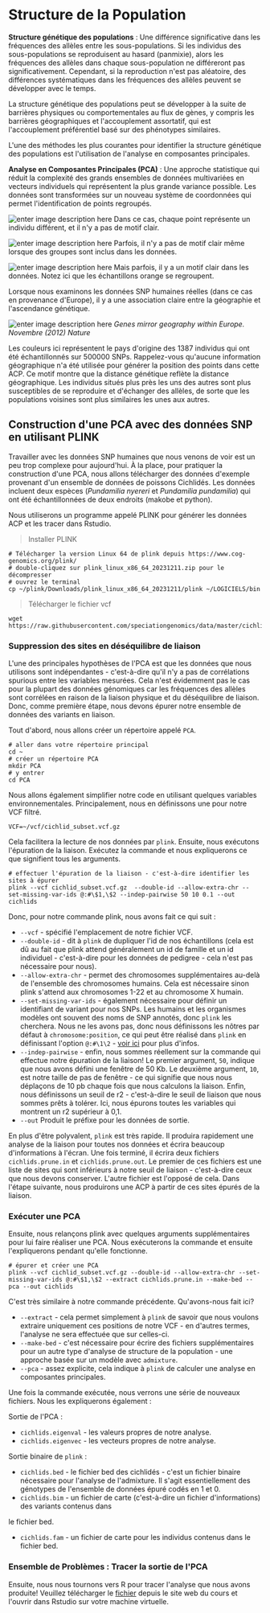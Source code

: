 # Structure de la Population

**Structure génétique des populations** : Une différence significative dans les fréquences des allèles entre les sous-populations. Si les individus des sous-populations se reproduisent au hasard (panmixie), alors les fréquences des allèles dans chaque sous-population ne différeront pas significativement. Cependant, si la reproduction n'est pas aléatoire, des différences systématiques dans les fréquences des allèles peuvent se développer avec le temps.

La structure génétique des populations peut se développer à la suite de barrières physiques ou comportementales au flux de gènes, y compris les barrières géographiques et l'accouplement assortatif, qui est l'accouplement préférentiel basé sur des phénotypes similaires.

L'une des méthodes les plus courantes pour identifier la structure génétique des populations est l'utilisation de l'analyse en composantes principales.

**Analyse en Composantes Principales (PCA)** : Une approche statistique qui réduit la complexité des grands ensembles de données multivariées en vecteurs individuels qui représentent la plus grande variance possible. Les données sont transformées sur un nouveau système de coordonnées qui permet l'identification de points regroupés.

![enter image description here](https://raw.githubusercontent.com/nomascus/ANT3814/main/FILES/PCA/PCA1.png)
Dans ce cas, chaque point représente un individu différent, et il n'y a pas de motif clair.

![enter image description here](https://raw.githubusercontent.com/nomascus/ANT3814/main/FILES/PCA/PCA2.png)
Parfois, il n'y a pas de motif clair même lorsque des groupes sont inclus dans les données.

![enter image description here](https://raw.githubusercontent.com/nomascus/ANT3814/main/FILES/PCA/PCA3.png)
Mais parfois, il y a un motif clair dans les données. Notez ici que les échantillons orange se regroupent.

Lorsque nous examinons les données SNP humaines réelles (dans ce cas en provenance d'Europe), il y a une association claire entre la géographie et l'ascendance génétique.

![enter image description here](https://raw.githubusercontent.com/nomascus/ANT3814/main/FILES/PCA/PCA_Novembre.png)
_Genes mirror geography within Europe. Novembre (2012) Nature_

Les couleurs ici représentent le pays d'origine des 1387 individus qui ont été échantillonnés sur 500000 SNPs. Rappelez-vous qu'aucune information géographique n'a été utilisée pour générer la position des points dans cette ACP. Ce motif montre que la distance génétique reflète la distance géographique. Les individus situés plus près les uns des autres sont plus susceptibles de se reproduire et d'échanger des allèles, de sorte que les populations voisines sont plus similaires les unes aux autres.

## Construction d'une PCA avec des données SNP en utilisant PLINK

Travailler avec les données SNP humaines que nous venons de voir est un peu trop complexe pour aujourd'hui. À la place, pour pratiquer la construction d'une PCA, nous allons télécharger des données d'exemple provenant d'un ensemble de données de poissons Cichlidés. Les données incluent deux espèces (_Pundamilia nyereri_ et _Pundamilia pundamilia_) qui ont été échantillonnées de deux endroits (makobe et python).

Nous utiliserons un programme appelé PLINK pour générer les données ACP et les tracer dans Rstudio.

> Installer PLINK

```
# Télécharger la version Linux 64 de plink depuis https://www.cog-genomics.org/plink/
# double-cliquez sur plink_linux_x86_64_20231211.zip pour le décompresser
# ouvrez le terminal
cp ~/plink/Downloads/plink_linux_x86_64_20231211/plink ~/LOGICIELS/bin

```

> Télécharger le fichier vcf
```
wget https://raw.githubusercontent.com/speciationgenomics/data/master/cichlid_subset.vcf.gz
```
### Suppression des sites en déséquilibre de liaison

L'une des principales hypothèses de l'PCA est que les données que nous utilisons sont indépendantes - c'est-à-dire qu'il n'y a pas de corrélations spurious entre les variables mesurées. Cela n'est évidemment pas le cas pour la plupart des données génomiques car les fréquences des allèles sont corrélées en raison de la liaison physique et du déséquilibre de liaison. Donc, comme première étape, nous devons épurer notre ensemble de données des variants en liaison.

Tout d'abord, nous allons créer un répertoire appelé `PCA`.

```
# aller dans votre répertoire principal
cd ~
# créer un répertoire PCA
mkdir PCA
# y entrer
cd PCA
```
Nous allons également simplifier notre code en utilisant quelques variables environnementales. Principalement, nous en définissons une pour notre VCF filtré.
```
VCF=~/vcf/cichlid_subset.vcf.gz
```

Cela facilitera la lecture de nos données par `plink`. Ensuite, nous exécutons l'épuration de la liaison. Exécutez la commande et nous expliquerons ce que signifient tous les arguments.

```
# effectuer l'épuration de la liaison - c'est-à-dire identifier les sites à épurer
plink --vcf cichlid_subset.vcf.gz  --double-id --allow-extra-chr --set-missing-var-ids @:#\$1,\$2 --indep-pairwise 50 10 0.1 --out cichlids
```

Donc, pour notre commande plink, nous avons fait ce qui suit :

-   `--vcf`  - spécifié l'emplacement de notre fichier VCF.
-   `--double-id`  - dit à `plink` de dupliquer l'id de nos échantillons (cela est dû au fait que plink attend généralement un id de famille et un id individuel - c'est-à-dire pour les données de pedigree - cela n'est pas nécessaire pour nous).
-   `--allow-extra-chr`  - permet des chromosomes supplémentaires au-delà de l'ensemble des chromosomes humains. Cela est nécessaire sinon plink s'attend aux chromosomes 1-22 et au chromosome X humain.
-   `--set-missing-var-ids`  - également nécessaire pour définir un identifiant de variant pour nos SNPs. Les humains et les organismes modèles ont souvent des noms de SNP annotés, donc `plink` les cherchera. Nous ne les avons pas, donc nous définissons les nôtres par défaut à `chromosome:position`, ce qui peut être réalisé dans `plink` en définissant l'option `@:#\1\2` -  [voir ici](https://www.cog-genomics.org/plink/1.9/data#set_missing_var_ids) pour plus d'infos.
-   `--indep-pairwise`  - enfin, nous sommes réellement sur la commande qui effectue notre épuration de la liaison! Le premier argument, `50`, indique que nous avons défini une fenêtre de 50 Kb. Le deuxième argument, `10`, est notre taille de pas de fenêtre - ce qui signifie que nous nous déplaçons de 10 pb chaque fois que nous calculons la liaison. Enfin, nous définissons un seuil de r2 - c'est-à-dire le seuil de liaison que nous sommes prêts à tolérer. Ici, nous épurons toutes les variables qui montrent un r2 supérieur à 0,1.
-   `--out`  Produit le préfixe pour les données de sortie.

En plus d'être polyvalent, `plink` est très rapide. Il produira rapidement une analyse de la liaison pour toutes nos données et écrira beaucoup d'informations à l'écran. Une fois terminé, il écrira deux fichiers `cichlids.prune.in` et `cichlids.prune.out`. Le premier de ces fichiers est une liste de sites qui sont inférieurs à notre seuil de liaison - c'est-à-dire ceux que nous devons conserver. L'autre fichier est l'opposé de cela. Dans l'étape suivante, nous produirons une ACP à partir de ces sites épurés de la liaison.

### Exécuter une PCA

Ensuite, nous relançons plink avec quelques arguments supplémentaires pour lui faire réaliser une PCA. Nous exécuterons la commande et ensuite l'expliquerons pendant qu'elle fonctionne.

```
# épurer et créer une PCA
plink --vcf cichlid_subset.vcf.gz --double-id --allow-extra-chr --set-missing-var-ids @:#\$1,\$2 --extract cichlids.prune.in --make-bed --pca --out cichlids

```

C'est très similaire à notre commande précédente. Qu'avons-nous fait ici?

-   `--extract`  - cela permet simplement à `plink` de savoir que nous voulons extraire uniquement ces positions de notre VCF - en d'autres termes, l'analyse ne sera effectuée que sur celles-ci.
-   `--make-bed`  - c'est nécessaire pour écrire des fichiers supplémentaires pour un autre type d'analyse de structure de la population - une approche basée sur un modèle avec `admixture`.
-   `--pca`  - assez explicite, cela indique à `plink` de calculer une analyse en composantes principales.

Une fois la commande exécutée, nous verrons une série de nouveaux fichiers. Nous les expliquerons également :

Sortie de l'PCA :

-   `cichlids.eigenval`  - les valeurs propres de notre analyse.
-   `cichlids.eigenvec` - les vecteurs propres de notre analyse.

Sortie binaire de `plink` :

-   `cichlids.bed`  - le fichier bed des cichlidés - c'est un fichier binaire nécessaire pour l'analyse de l'admixture. Il s'agit essentiellement des génotypes de l'ensemble de données épuré codés en 1 et 0.
-   `cichlids.bim`  - un fichier de carte (c'est-à-dire un fichier d'informations) des variants contenus dans

 le fichier bed.
-   `cichlids.fam`  - un fichier de carte pour les individus contenus dans le fichier bed.

### Ensemble de Problèmes : Tracer la sortie de l'PCA

Ensuite, nous nous tournons vers R pour tracer l'analyse que nous avons produite! Veuillez télécharger le [fichier](https://raw.githubusercontent.com/nomascus/ANT3814/main/PROBLEM_SETS/9_problemSet_PCA_francais.rmd)  depuis le site web du cours et l'ouvrir dans Rstudio sur votre machine virtuelle.
